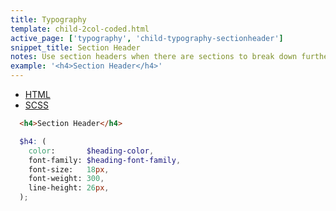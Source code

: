 ```yaml
---
title: Typography
template: child-2col-coded.html
active_page: ['typography', 'child-typography-sectionheader']
snippet_title: Section Header
notes: Use section headers when there are sections to break down further within each subtitle.
example: '<h4>Section Header</h4>'
---
```


* [HTML](0)
* [SCSS](1)

```html
  <h4>Section Header</h4>
```
```scss
  $h4: (
    color:       $heading-color,
    font-family: $heading-font-family,
    font-size:   18px,
    font-weight: 300,
    line-height: 26px,
  );
```
